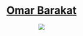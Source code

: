 <h1 align="center">
  <a href="#">Omar Barakat</a>
</h1>

<p align="center">
  <a href="#">
    <img src="https://readme-typing-svg.demolab.com/demo/?font=&weight=800&size=30&color=0244F7&background=1AFF3F00&center=true&vCenter=true&lines=Adham+MuhammedG" />
  </a>
</p>
